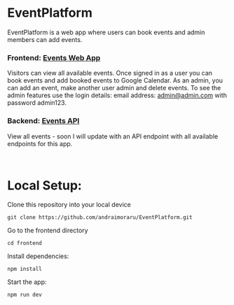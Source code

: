 # EventPlatform

EventPlatform is a web app where users can book events and admin members can add events. 

### Frontend: <a href="[https://checkmyevents.netlify.app/]/">Events Web App</a>
Visitors can view all available events. Once signed in as a user you can book events and add booked events to Google Calendar. As an admin, you can add an event, make another user admin and delete events. To see the admin features use the login details: email address: admin@admin.com with password admin123. 

### Backend: <a href="[https://events-sihs.onrender.com/events">Events API</a>
View all events - soon I will update with an API endpoint with all available endpoints for this app.

<br />

# Local Setup:

Clone this repository into your local device
```
git clone https://github.com/andraimoraru/EventPlatform.git
```

Go to the frontend directory
```
cd frontend
```

Install dependencies:
```
npm install
```


Start the app:
```
npm run dev
```

<br />

